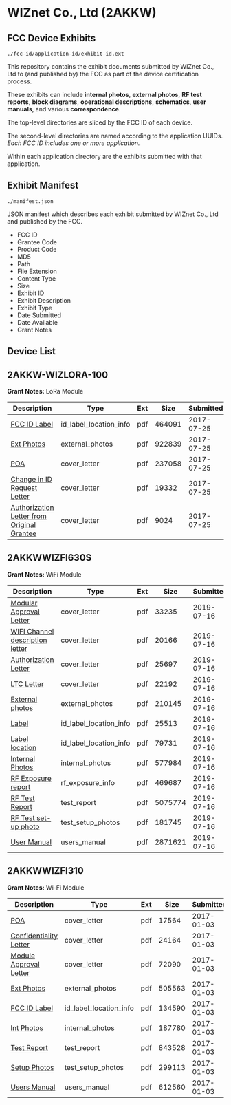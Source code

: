 # WIZnet Co., Ltd (2AKKW)
## FCC Device Exhibits

```
./fcc-id/application-id/exhibit-id.ext
```

This repository contains the exhibit documents submitted by WIZnet Co., Ltd to (and published by) the FCC as part of the device certification process.

These exhibits can include **internal photos**, **external photos**, **RF test reports**, **block diagrams**, **operational descriptions**, **schematics**, **user manuals**, and various **correspondence**.

The top-level directories are sliced by the FCC ID of each device.

The second-level directories are named according to the application UUIDs. *Each FCC ID includes one or more application.*

Within each application directory are the exhibits submitted with that application. 

## Exhibit Manifest

```
./manifest.json
```

JSON manifest which describes each exhibit submitted by WIZnet Co., Ltd and published by the FCC.

- FCC ID
- Grantee Code
- Product Code
- MD5
- Path
- File Extension
- Content Type
- Size
- Exhibit ID
- Exhibit Description
- Exhibit Type
- Date Submitted
- Date Available
- Grant Notes

## Device List
## 2AKKW-WIZLORA-100
**Grant Notes:** LoRa Module

| Description | Type | Ext | Size | Submitted | Available |
| ----------- | ---- | --- | ---- | --------- | --------- |
| [FCC ID Label](2AKKW-WIZLORA-100/d57a2a759cbaab8eca8156a00e0d9f93/3481249.pdf) | id_label_location_info | pdf | 464091 | 2017-07-25 | 2017-07-25 |
| [Ext Photos](2AKKW-WIZLORA-100/d57a2a759cbaab8eca8156a00e0d9f93/3481248.pdf) | external_photos | pdf | 922839 | 2017-07-25 | 2017-07-25 |
| [POA](2AKKW-WIZLORA-100/d57a2a759cbaab8eca8156a00e0d9f93/3481245.pdf) | cover_letter | pdf | 237058 | 2017-07-25 | 2017-07-25 |
| [Change in ID Request Letter](2AKKW-WIZLORA-100/d57a2a759cbaab8eca8156a00e0d9f93/3481246.pdf) | cover_letter | pdf | 19332 | 2017-07-25 | 2017-07-25 |
| [Authorization Letter from Original Grantee](2AKKW-WIZLORA-100/d57a2a759cbaab8eca8156a00e0d9f93/3481247.pdf) | cover_letter | pdf | 9024 | 2017-07-25 | 2017-07-25 |
## 2AKKWWIZFI630S
**Grant Notes:** WiFi Module

| Description | Type | Ext | Size | Submitted | Available |
| ----------- | ---- | --- | ---- | --------- | --------- |
| [Modular Approval Letter](2AKKWWIZFI630S/c428f2ecf2a3234216becfcc55e0ddee/4357576.pdf) | cover_letter | pdf | 33235 | 2019-07-16 | 2019-07-16 |
| [WIFI Channel description letter](2AKKWWIZFI630S/c428f2ecf2a3234216becfcc55e0ddee/4357577.pdf) | cover_letter | pdf | 20166 | 2019-07-16 | 2019-07-16 |
| [Authorization Letter](2AKKWWIZFI630S/c428f2ecf2a3234216becfcc55e0ddee/4357574.pdf) | cover_letter | pdf | 25697 | 2019-07-16 | 2019-07-16 |
| [LTC Letter](2AKKWWIZFI630S/c428f2ecf2a3234216becfcc55e0ddee/4357575.pdf) | cover_letter | pdf | 22192 | 2019-07-16 | 2019-07-16 |
| [External photos](2AKKWWIZFI630S/c428f2ecf2a3234216becfcc55e0ddee/4357578.pdf) | external_photos | pdf | 210145 | 2019-07-16 | 2019-07-16 |
| [Label](2AKKWWIZFI630S/c428f2ecf2a3234216becfcc55e0ddee/4357579.pdf) | id_label_location_info | pdf | 25513 | 2019-07-16 | 2019-07-16 |
| [Label location](2AKKWWIZFI630S/c428f2ecf2a3234216becfcc55e0ddee/4357580.pdf) | id_label_location_info | pdf | 79731 | 2019-07-16 | 2019-07-16 |
| [Internal Photos](2AKKWWIZFI630S/c428f2ecf2a3234216becfcc55e0ddee/4357581.pdf) | internal_photos | pdf | 577984 | 2019-07-16 | 2019-07-16 |
| [RF Exposure report](2AKKWWIZFI630S/c428f2ecf2a3234216becfcc55e0ddee/4357583.pdf) | rf_exposure_info | pdf | 469687 | 2019-07-16 | 2019-07-16 |
| [RF Test Report](2AKKWWIZFI630S/c428f2ecf2a3234216becfcc55e0ddee/4357586.pdf) | test_report | pdf | 5075774 | 2019-07-16 | 2019-07-16 |
| [RF Test set-up photo](2AKKWWIZFI630S/c428f2ecf2a3234216becfcc55e0ddee/4357587.pdf) | test_setup_photos | pdf | 181745 | 2019-07-16 | 2019-07-16 |
| [User Manual](2AKKWWIZFI630S/c428f2ecf2a3234216becfcc55e0ddee/4357585.pdf) | users_manual | pdf | 2871621 | 2019-07-16 | 2019-07-16 |
## 2AKKWWIZFI310
**Grant Notes:** Wi-Fi Module

| Description | Type | Ext | Size | Submitted | Available |
| ----------- | ---- | --- | ---- | --------- | --------- |
| [POA](2AKKWWIZFI310/88cce5b0e5acadd201ba901bf0264162/3245710.pdf) | cover_letter | pdf | 17564 | 2017-01-03 | 2017-01-03 |
| [Confidentiality Letter](2AKKWWIZFI310/88cce5b0e5acadd201ba901bf0264162/3245711.pdf) | cover_letter | pdf | 24164 | 2017-01-03 | 2017-01-03 |
| [Module Approval Letter](2AKKWWIZFI310/88cce5b0e5acadd201ba901bf0264162/3245712.pdf) | cover_letter | pdf | 72090 | 2017-01-03 | 2017-01-03 |
| [Ext Photos](2AKKWWIZFI310/88cce5b0e5acadd201ba901bf0264162/3245714.pdf) | external_photos | pdf | 505563 | 2017-01-03 | 2017-01-03 |
| [FCC ID Label](2AKKWWIZFI310/88cce5b0e5acadd201ba901bf0264162/3245715.pdf) | id_label_location_info | pdf | 134590 | 2017-01-03 | 2017-01-03 |
| [Int Photos](2AKKWWIZFI310/88cce5b0e5acadd201ba901bf0264162/3245716.pdf) | internal_photos | pdf | 187780 | 2017-01-03 | 2017-01-03 |
| [Test Report](2AKKWWIZFI310/88cce5b0e5acadd201ba901bf0264162/3245719.pdf) | test_report | pdf | 843528 | 2017-01-03 | 2017-01-03 |
| [Setup Photos](2AKKWWIZFI310/88cce5b0e5acadd201ba901bf0264162/3245720.pdf) | test_setup_photos | pdf | 299113 | 2017-01-03 | 2017-01-03 |
| [Users Manual](2AKKWWIZFI310/88cce5b0e5acadd201ba901bf0264162/3245721.pdf) | users_manual | pdf | 612560 | 2017-01-03 | 2017-01-03 |
